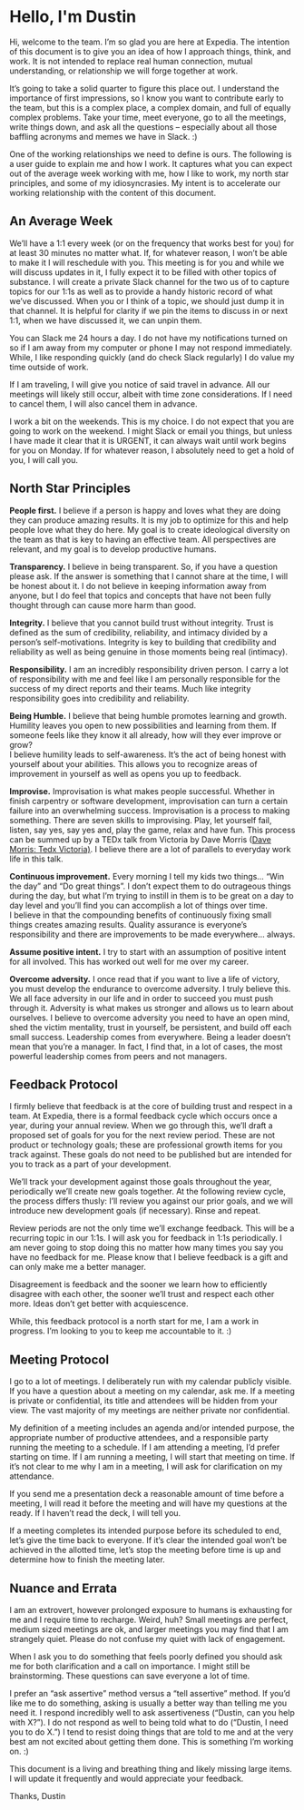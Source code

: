 # Hello, I'm Dustin
Hi, welcome to the team. I’m so glad you are here at Expedia.  The intention of this document is to give you an idea of how I approach things, think, and work.  It is not intended to replace real human connection, mutual understanding, or relationship we will forge together at work.

It’s going to take a solid quarter to figure this place out. I understand the importance of first impressions, so I know you want to contribute early to the team, but this is a complex place, a complex domain, and full of equally complex problems. Take your time, meet everyone, go to all the meetings, write things down, and ask all the questions – especially about all those baffling acronyms and memes we have in Slack. :)

One of the working relationships we need to define is ours. The following is a user guide to explain me and how I work. It captures what you can expect out of the average week working with me, how I like to work, my north star principles, and some of my idiosyncrasies. My intent is to accelerate our working relationship with the content of this document.

## An Average Week
We’ll have a 1:1 every week (or on the frequency that works best for you) for at least 30 minutes no matter what. If, for whatever reason, I won’t be able to make it I will reschedule with you.  This meeting is for you and while we will discuss updates in it, I fully expect it to be filled with other topics of substance. I will create a private Slack channel for the two us of to capture topics for our 1:1s as well as to provide a handy historic record of what we’ve discussed. When you or I think of a topic, we should just dump it in that channel.  It is helpful for clarity if we pin the items to discuss in or next 1:1, when we have discussed it, we can unpin them.

You can Slack me 24 hours a day. I do not have my notifications turned on so if I am away from my computer or phone I may not respond immediately.  While, I like responding quickly (and do check Slack regularly) I do value my time outside of work.

If I am traveling, I will give you notice of said travel in advance. All our meetings will likely still occur, albeit with time zone considerations.  If I need to cancel them, I will also cancel them in advance.

I work a bit on the weekends. This is my choice. I do not expect that you are going to work on the weekend. I might Slack or email you things, but unless I have made it clear that it is URGENT, it can always wait until work begins for you on Monday.  If for whatever reason, I absolutely need to get a hold of you, I will call you.

## North Star Principles
<b>People first.</b>  I believe if a person is happy and loves what they are doing they can produce amazing results.  It is my job to optimize for this and help people love what they do here.  My goal is to create ideological diversity on the team as that is key to having an effective team.  All perspectives are relevant, and my goal is to develop productive humans.

<b>Transparency.</b>  I believe in being transparent.  So, if you have a question please ask.  If the answer is something that I cannot share at the time, I will be honest about it.  I do not believe in keeping information away from anyone, but I do feel that topics and concepts that have not been fully thought through can cause more harm than good.

<b>Integrity.</b>  I believe that you cannot build trust without integrity.  Trust is defined as the sum of credibility, reliability, and intimacy divided by a person’s self-motivations. Integrity is key to building that credibility and reliability as well as being genuine in those moments being real (intimacy).

<b>Responsibility.</b>  I am an incredibly responsibility driven person.  I carry a lot of responsibility with me and feel like I am personally responsible for the success of my direct reports and their teams.  Much like integrity responsibility goes into credibility and reliability.

<b>Being Humble.</b>  I believe that being humble promotes learning and growth.  Humility leaves you open to new possibilities and learning from them.  If someone feels like they know it all already, how will they ever improve or grow?  
I believe humility leads to self-awareness.  It’s the act of being honest with yourself about your abilities.  This allows you to recognize areas of improvement in yourself as well as opens you up to feedback.

<b>Improvise.</b>  Improvisation is what makes people successful.  Whether in finish carpentry or software development, improvisation can turn a certain failure into an overwhelming success.  Improvisation is a process to making something.  There are seven skills to improvising.  Play, let yourself fail, listen, say yes, say yes and, play the game, relax and have fun.  This process can be summed up by a TEDx talk from Victoria by Dave Morris (<a href="https://www.youtube.com/watch?v=MUO-pWJ0riQ">Dave Morris:  Tedx Victoria)</a>.  I believe there are a lot of parallels to everyday work life in this talk.

<b>Continuous improvement.</b>  Every morning I tell my kids two things… “Win the day” and “Do great things”.  I don’t expect them to do outrageous things during the day, but what I’m trying to instill in them is to be great on a day to day level and you’ll find you can accomplish a lot of things over time.  
I believe in that the compounding benefits of continuously fixing small things creates amazing results.  Quality assurance is everyone’s responsibility and there are improvements to be made everywhere… always. 

<b>Assume positive intent.</b>  I try to start with an assumption of positive intent for all involved. This has worked out well for me over my career.

<b>Overcome adversity.</b>  I once read that if you want to live a life of victory, you must develop the endurance to overcome adversity.  I truly believe this.  We all face adversity in our life and in order to succeed you must push through it.  Adversity is what makes us stronger and allows us to learn about ourselves.  I believe to overcome adversity you need to have an open mind, shed the victim mentality, trust in yourself, be persistent, and build off each small success.
Leadership comes from everywhere.  Being a leader doesn’t mean that you’re a manager.  In fact, I find that, in a lot of cases, the most powerful leadership comes from peers and not managers.  

## Feedback Protocol
I firmly believe that feedback is at the core of building trust and respect in a team.
At Expedia, there is a formal feedback cycle which occurs once a year, during your annual review.  When we go through this, we’ll draft a proposed set of goals for you for the next review period. These are not product or technology goals; these are professional growth items for you track against. These goals do not need to be published but are intended for you to track as a part of your development.  

We’ll track your development against those goals throughout the year, periodically we’ll create new goals together. At the following review cycle, the process differs thusly: I’ll review you against our prior goals, and we will introduce new development goals (if necessary). Rinse and repeat.

Review periods are not the only time we’ll exchange feedback. This will be a recurring topic in our 1:1s. I will ask you for feedback in 1:1s periodically. I am never going to stop doing this no matter how many times you say you have no feedback for me.  Please know that I believe feedback is a gift and can only make me a better manager.

Disagreement is feedback and the sooner we learn how to efficiently disagree with each other, the sooner we’ll trust and respect each other more. Ideas don’t get better with acquiescence.

While, this feedback protocol is a north start for me, I am a work in progress.  I’m looking to you to keep me accountable to it. :)

## Meeting Protocol
I go to a lot of meetings. I deliberately run with my calendar publicly visible. If you have a question about a meeting on my calendar, ask me. If a meeting is private or confidential, its title and attendees will be hidden from your view. The vast majority of my meetings are neither private nor confidential.

My definition of a meeting includes an agenda and/or intended purpose, the appropriate number of productive attendees, and a responsible party running the meeting to a schedule. If I am attending a meeting, I’d prefer starting on time. If I am running a meeting, I will start that meeting on time. If it’s not clear to me why I am in a meeting, I will ask for clarification on my attendance.

If you send me a presentation deck a reasonable amount of time before a meeting, I will read it before the meeting and will have my questions at the ready. If I haven’t read the deck, I will tell you.

If a meeting completes its intended purpose before its scheduled to end, let’s give the time back to everyone. If it’s clear the intended goal won’t be achieved in the allotted time, let’s stop the meeting before time is up and determine how to finish the meeting later.

## Nuance and Errata
I am an extrovert, however prolonged exposure to humans is exhausting for me and I require time to recharge. Weird, huh? Small meetings are perfect, medium sized meetings are ok, and larger meetings you may find that I am strangely quiet. Please do not confuse my quiet with lack of engagement.

When I ask you to do something that feels poorly defined you should ask me for both clarification and a call on importance. I might still be brainstorming. These questions can save everyone a lot of time.

I prefer an “ask assertive” method versus a “tell assertive” method. If you’d like me to do something, asking is usually a better way than telling me you need it.  I respond incredibly well to ask assertiveness (“Dustin, can you help with X?”). I do not respond as well to being told what to do (“Dustin, I need you to do X.”) I tend to resist doing things that are told to me and at the very best am not excited about getting them done.  This is something I’m working on. :)

This document is a living and breathing thing and likely missing large items. I will update it frequently and would appreciate your feedback.

Thanks,
Dustin

